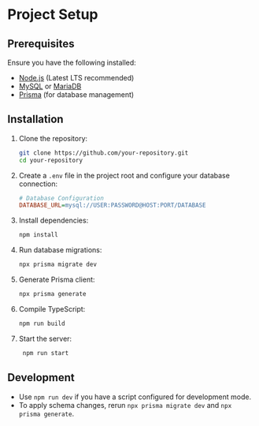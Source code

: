 # Project Setup

## Prerequisites
Ensure you have the following installed:
- [Node.js](https://nodejs.org/) (Latest LTS recommended)
- [MySQL](https://www.mysql.com/) or [MariaDB](https://mariadb.org/)
- [Prisma](https://www.prisma.io/) (for database management)

## Installation

1. Clone the repository:
   ```sh
   git clone https://github.com/your-repository.git
   cd your-repository
   ```

2. Create a `.env` file in the project root and configure your database connection:
   ```ini
   # Database Configuration
   DATABASE_URL=mysql://USER:PASSWORD@HOST:PORT/DATABASE
   ```

3. Install dependencies:
   ```sh
   npm install
   ```

4. Run database migrations:
   ```sh
   npx prisma migrate dev
   ```

5. Generate Prisma client:
   ```sh
   npx prisma generate
   ```

6. Compile TypeScript:
   ```sh
   npm run build
   ```

7. Start the server:
   ```sh
    npm run start
   ```

## Development
- Use `npm run dev` if you have a script configured for development mode.
- To apply schema changes, rerun `npx prisma migrate dev` and `npx prisma generate`.

